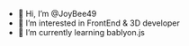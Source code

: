 - 👋 Hi, I’m @JoyBee49
- 👀 I’m interested in FrontEnd & 3D developer
- 🌱 I’m currently learning bablyon.js

<!---
JoyBee49/JoyBee49 is a ✨ special ✨ repository because its `README.md` (this file) appears on your GitHub profile.
You can click the Preview link to take a look at your changes.
--->
